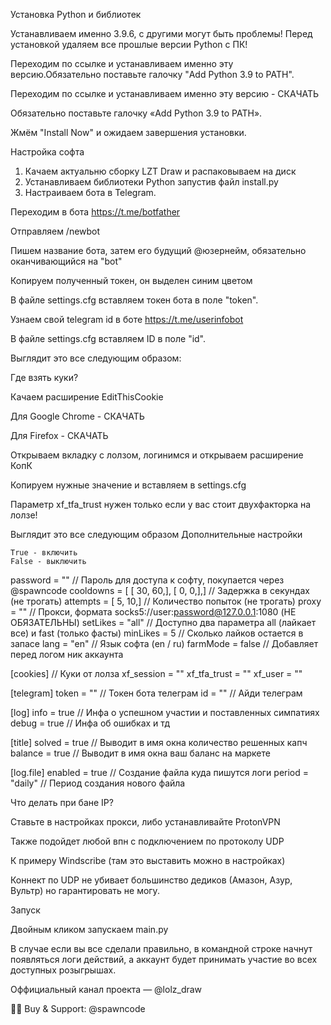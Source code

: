 Установка Python и библиотек

Устанавливаем именно 3.9.6, с другими могут быть проблемы! Перед установкой удаляем все прошлые версии Python с ПК!

Переходим по ссылке и устанавливаем именно эту версию.Обязательно поставьте галочку "Add Python 3.9 to PATH".

Переходим по ссылке и устанавливаем именно эту версию - СКАЧАТЬ

Обязательно поставьте галочку «Add Python 3.9 to PATH».

Жмём "Install Now" и ожидаем завершения установки.

Настройка софта

1. Качаем актуальню сборку LZT Draw и распаковываем на диск
2. Устанавливаем библиотеки Python запустив файл install.py
3. Настраиваем бота в Telegram.

Переходим в бота https://t.me/botfather

Отправляем /newbot

Пишем название бота, затем его будущий @юзернейм, обязательно оканчивающийся на "bot"

Копируем полученный токен, он выделен синим цветом

В файле settings.cfg вставляем токен бота в поле "token".

Узнаем свой telegram id в боте https://t.me/userinfobot

В файле settings.cfg вставляем ID в поле "id".

Выглядит это все следующим образом:

Где взять куки?

Качаем расширение EditThisCookie

Для Google Chrome - СКАЧАТЬ

Для Firefox - СКАЧАТЬ 

Открываем вкладку с лолзом, логинимся и открываем расширение
КопК

Копируем нужные значение и вставляем в settings.cfg

Параметр xf_tfa_trust нужен только если у вас стоит двухфакторка на лолзе!

Выглядит это все следующим образом
Дополнительные настройки

    True - включить
    False - выключить

password = "" // Пароль для доступа к софту, покупается через @spawncode 
cooldowns = [ [ 30, 60,], [ 0, 0,],] // Задержка в секундах (не трогать) 
attempts = [ 5, 10,] // Количество попыток (не трогать) 
proxy = "" // Прокси, формата socks5://user:password@127.0.0.1:1080 (НЕ ОБЯЗАТЕЛЬНЫ)
setLikes = "all" // Доступно два параметра all (лайкает все) и fast (только фасты) 
minLikes = 5 // Сколько лайков остается в запасе 
lang = "en" // Язык софта (en / ru) 
farmMode = false // Добавляет перед логом ник аккаунта 

[cookies] // Куки от лолза
xf_session = ""
xf_tfa_trust = ""
xf_user = ""

[telegram]
token = "" // Токен бота телеграм
id = "" // Айди телеграм

[log]
info = true // Инфа о успешном участии и поставленных симпатиях
debug = true // Инфа об ошибках и тд

[title]
solved = true // Выводит в имя окна количество решенных капч
balance = true // Выводит в имя окна ваш баланс на маркете

[log.file]
enabled = true // Создание файла куда пишутся логи
period = "daily" // Период создания нового файла

Что делать при бане IP?

Ставьте в настройках прокси, либо устанавливайте ProtonVPN

Также подойдет любой впн с подключением по протоколу UDP

К примеру Windscribe (там это выставить можно в настройках)

Коннект по UDP не убивает большинство дедиков (Амазон, Азур, Вультр) но гарантировать не могу.

Запуск

Двойным кликом запускаем main.py

В случае если вы все сделали правильно, в командной строке начнут появляться логи действий, а аккаунт будет принимать участие во всех доступных розыгрышах.

Оффициальный канал проекта — @lolz_draw

🧑‍💻 Buy & Support: @spawncode

